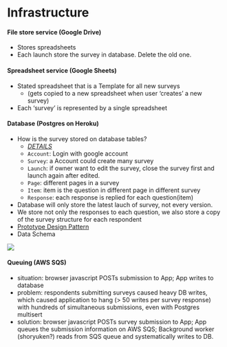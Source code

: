 # Infrastructure

#### File store service (Google Drive)

* Stores spreadsheets
* Each launch store the survey in database. Delete the old one.

#### Spreadsheet service (Google Sheets)

* Stated spreadsheet that is a Template for all new surveys
  * (gets copied to a new spreadsheet when user ‘creates’ a new survey)
* Each ‘survey’ is represented by a single spreadsheet

#### Database (Postgres on Heroku)

* How is the survey stored on database tables?
  * [_DETAILS_](https://app.quickdatabasediagrams.com/#/d/ksihWW)
  * `Account`: Login with google account
  * `Survey`: a Account could create many survey
  * `Launch`: if owner want to edit the survey, close the survey first and launch again after edited.
  * `Page`: different pages in a survey
  * `Item`: item is the question in different page in different survey
  * `Response`: each response is replied for each question(item)
* Database will only store the latest lauch of survey, not every version.
* We store not only the responses to each question, we also store a copy of the survey structure for each respondent
* [Prototype Design Pattern](https://drive.google.com/file/d/1VCzd8p9vSyhY-vFI_tyg-KJhg5Oxs9kH/view?usp=sharing)
* Data Schema 

![](https://i.imgur.com/Kx1Kiw6.png)

#### Queuing (AWS SQS)

* situation: browser javascript POSTs submission to App; App writes to database
* problem: respondents submitting surveys caused heavy DB writes, which caused application to hang (> 50 writes per survey response) with hundreds of simultaneous submissions, even with Postgres multisert
* solution: browser javascript POSTs survey submission to App; App queues the submission information on AWS SQS; Background worker (shoryuken?) reads from SQS queue and systematically writes to DB.
